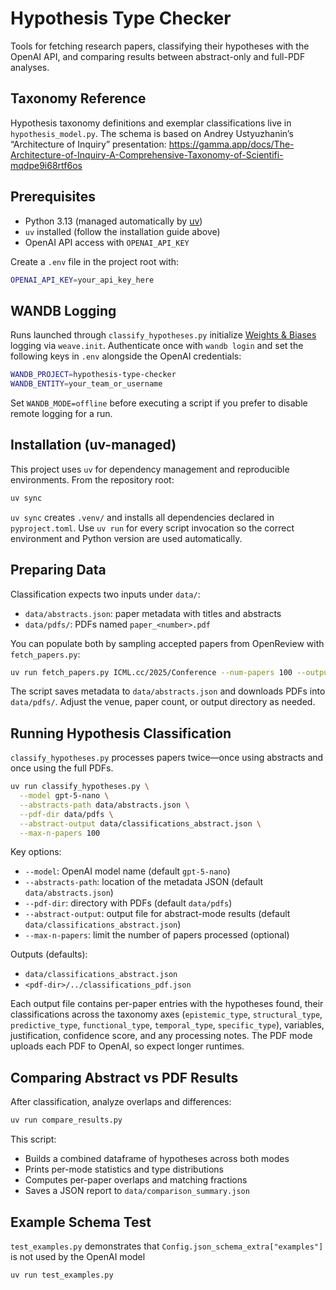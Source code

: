 # Hypothesis Type Checker

Tools for fetching research papers, classifying their hypotheses with the OpenAI API, and comparing results between abstract-only and full-PDF analyses.

## Taxonomy Reference

Hypothesis taxonomy definitions and exemplar classifications live in `hypothesis_model.py`. The schema is based on Andrey Ustyuzhanin’s “Architecture of Inquiry” presentation: https://gamma.app/docs/The-Architecture-of-Inquiry-A-Comprehensive-Taxonomy-of-Scientifi-mqdpe9i68rtf6os

## Prerequisites

- Python 3.13 (managed automatically by [uv](https://docs.astral.sh/uv/))
- `uv` installed (follow the installation guide above)
- OpenAI API access with `OPENAI_API_KEY`

Create a `.env` file in the project root with:

```bash
OPENAI_API_KEY=your_api_key_here
```

## WANDB Logging

Runs launched through `classify_hypotheses.py` initialize [Weights & Biases](https://wandb.ai/) logging via `weave.init`. Authenticate once with `wandb login` and set the following keys in `.env` alongside the OpenAI credentials:

```bash
WANDB_PROJECT=hypothesis-type-checker
WANDB_ENTITY=your_team_or_username
```

Set `WANDB_MODE=offline` before executing a script if you prefer to disable remote logging for a run.

## Installation (uv-managed)

This project uses `uv` for dependency management and reproducible environments. From the repository root:

```bash
uv sync
```

`uv sync` creates `.venv/` and installs all dependencies declared in `pyproject.toml`. Use `uv run` for every script invocation so the correct environment and Python version are used automatically.

## Preparing Data

Classification expects two inputs under `data/`:
- `data/abstracts.json`: paper metadata with titles and abstracts
- `data/pdfs/`: PDFs named `paper_<number>.pdf`

You can populate both by sampling accepted papers from OpenReview with `fetch_papers.py`:

```bash
uv run fetch_papers.py ICML.cc/2025/Conference --num-papers 100 --output-dir data
```

The script saves metadata to `data/abstracts.json` and downloads PDFs into `data/pdfs/`. Adjust the venue, paper count, or output directory as needed.

## Running Hypothesis Classification

`classify_hypotheses.py` processes papers twice—once using abstracts and once using the full PDFs.

```bash
uv run classify_hypotheses.py \
  --model gpt-5-nano \
  --abstracts-path data/abstracts.json \
  --pdf-dir data/pdfs \
  --abstract-output data/classifications_abstract.json \
  --max-n-papers 100
```

Key options:
- `--model`: OpenAI model name (default `gpt-5-nano`)
- `--abstracts-path`: location of the metadata JSON (default `data/abstracts.json`)
- `--pdf-dir`: directory with PDFs (default `data/pdfs`)
- `--abstract-output`: output file for abstract-mode results (default `data/classifications_abstract.json`)
- `--max-n-papers`: limit the number of papers processed (optional)

Outputs (defaults):
- `data/classifications_abstract.json`
- `<pdf-dir>/../classifications_pdf.json`

Each output file contains per-paper entries with the hypotheses found, their classifications across the taxonomy axes (`epistemic_type`, `structural_type`, `predictive_type`, `functional_type`, `temporal_type`, `specific_type`), variables, justification, confidence score, and any processing notes. The PDF mode uploads each PDF to OpenAI, so expect longer runtimes.

## Comparing Abstract vs PDF Results

After classification, analyze overlaps and differences:

```bash
uv run compare_results.py
```

This script:
- Builds a combined dataframe of hypotheses across both modes
- Prints per-mode statistics and type distributions
- Computes per-paper overlaps and matching fractions
- Saves a JSON report to `data/comparison_summary.json`

## Example Schema Test

`test_examples.py` demonstrates that `Config.json_schema_extra["examples"]` is not used by the OpenAI model

```bash
uv run test_examples.py
```
